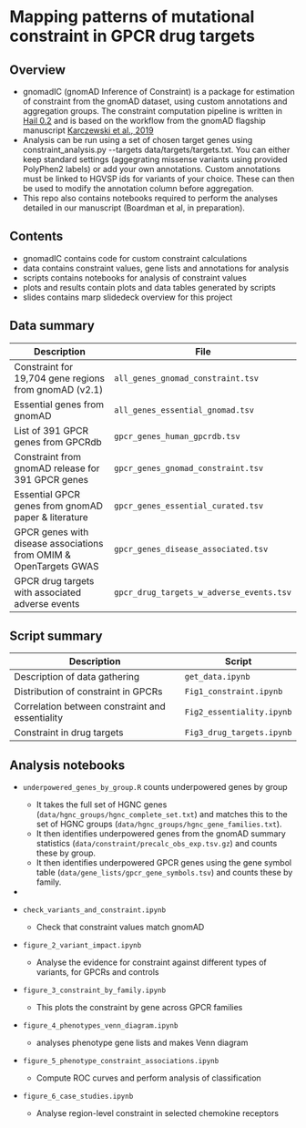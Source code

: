 
# Mapping patterns of mutational constraint in GPCR drug targets
## Overview
* gnomadIC (gnomAD Inference of Constraint) is a package for estimation of constraint from the gnomAD dataset, using custom annotations and aggregation groups. The constraint computation pipeline is written in [Hail 0.2](https://hail.is) and is based on the workflow from the gnomAD flagship manuscript [Karczewski et al., 2019](https://www.biorxiv.org/content/10.1101/531210v2)
* Analysis can be run using a set of chosen target genes using constraint_analysis.py --targets data/targets/targets.txt. You can either keep standard settings (aggegrating missense variants using provided PolyPhen2 labels) or add your own annotations. Custom annotations must be linked to HGVSP ids for variants of your choice. These can then be used to modify the annotation column before aggregation.
* This repo also contains notebooks required to perform the analyses detailed in our manuscript (Boardman et al, in preparation). 

## Contents

* gnomadIC contains code for custom constraint calculations
* data contains constraint values, gene lists and annotations for analysis
* scripts contains notebooks for analysis of constraint values
* plots and results contain plots and data tables generated by scripts 
* slides contains marp slidedeck overview for this project
## Data summary 
| Description | File |
|---|---|
| Constraint for 19,704 gene regions from gnomAD (v2.1) | `all_genes_gnomad_constraint.tsv` |
| Essential genes from gnomAD  | `all_genes_essential_gnomad.tsv` |
| List of 391 GPCR genes from GPCRdb | `gpcr_genes_human_gpcrdb.tsv` |
| Constraint from gnomAD release for 391 GPCR genes | `gpcr_genes_gnomad_constraint.tsv` |
| Essential GPCR genes from gnomAD paper \& literature | `gpcr_genes_essential_curated.tsv` |
| GPCR genes with disease associations from OMIM & OpenTargets GWAS | `gpcr_genes_disease_associated.tsv`|
| GPCR drug targets with associated adverse events | `gpcr_drug_targets_w_adverse_events.tsv ` |
## Script summary

| Description | Script |
| --- | --- |
| Description of data gathering | `get_data.ipynb` |
| Distribution of constraint in GPCRs | `Fig1_constraint.ipynb` |
| Correlation between constraint and essentiality | `Fig2_essentiality.ipynb` |
| Constraint in drug targets | `Fig3_drug_targets.ipynb` |

## Analysis notebooks
<!-- * `constraint_estimation.py` 
  * Identifies genomic locations and performs custom constraint calculation using curation rules
  * `data/genome_locations/gpcr_gene_locations.tsv` contains genomic locations in Grch38 for 
  * `data/constraint/constraint_by_target_gene_custom.tsv` -->
* `underpowered_genes_by_group.R` counts underpowered genes by group
  * It takes the full set of HGNC genes (`data/hgnc_groups/hgnc_complete_set.txt`) and matches this to the set of HGNC groups (`data/hgnc_groups/hgnc_gene_families.txt`). 
  * It then identifies underpowered genes from the gnomAD summary statistics (`data/constraint/precalc_obs_exp.tsv.gz`) and counts these by group. 
  * It then identifies underpowered GPCR genes using the gene symbol table (`data/gene_lists/gpcr_gene_symbols.tsv`) and counts these by family.



* 
* `check_variants_and_constraint.ipynb`
  * Check that constraint values match gnomAD
* `figure_2_variant_impact.ipynb`
  * Analyse the evidence for constraint against different types of variants, for GPCRs and controls
* `figure_3_constraint_by_family.ipynb`
  * This plots the constraint by gene across GPCR families
* `figure_4_phenotypes_venn_diagram.ipynb`
  * analyses phenotype gene lists and makes Venn diagram
* `figure_5_phenotype_constraint_associations.ipynb`  
  * Compute ROC curves and perform analysis of classification
* `figure_6_case_studies.ipynb`
  * Analyse region-level constraint in selected chemokine receptors